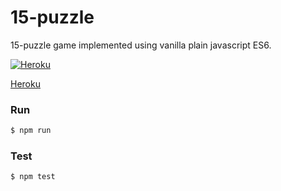 # 15-puzzle

15-puzzle game implemented using vanilla plain javascript ES6.


[![Heroku](https://brand.heroku.com/static/media/heroku-logotype-horizontal.81c49462.svg)](https://blooming-fortress-48092.herokuapp.com/)

[Heroku](https://blooming-fortress-48092.herokuapp.com/)

### Run
```sh
$ npm run
```

### Test
```sh
$ npm test
```

